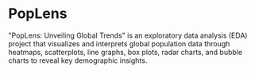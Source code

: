 # PopLens
"PopLens: Unveiling Global Trends" is an exploratory data analysis (EDA) project that visualizes and interprets global population data through heatmaps, scatterplots, line graphs, box plots, radar charts, and bubble charts to reveal key demographic insights.
